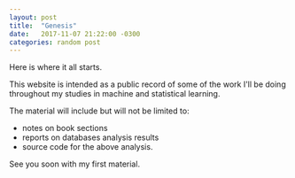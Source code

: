 ```yaml
---
layout: post
title:  "Genesis"
date:   2017-11-07 21:22:00 -0300
categories: random post
---
```

Here is where it all starts.

This website is intended as a public record of some of the work I'll be doing throughout my studies in machine and statistical learning.

The material will include but will not be limited to:

- notes on book sections
- reports on databases analysis results
- source code for the above analysis.

See you soon with my first material.
